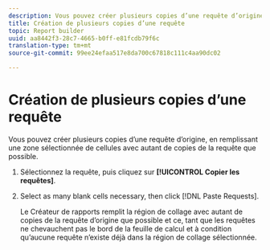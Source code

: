 ```yaml
---
description: Vous pouvez créer plusieurs copies d’une requête d’origine, en remplissant une zone sélectionnée de cellules avec autant de copies de la requête que possible.
title: Création de plusieurs copies d’une requête
topic: Report builder
uuid: aa8442f3-28c7-4665-b0ff-e81fcdb79f6c
translation-type: tm+mt
source-git-commit: 99ee24efaa517e8da700c67818c111c4aa90dc02

---
```



# Création de plusieurs copies d’une requête

Vous pouvez créer plusieurs copies d’une requête d’origine, en remplissant une zone sélectionnée de cellules avec autant de copies de la requête que possible.

1. Sélectionnez la requête, puis cliquez sur **[!UICONTROL Copier les requêtes]**.
1. Select as many blank cells necessary, then click [!DNL Paste Requests].

   Le Créateur de rapports remplit la région de collage avec autant de copies de la requête d’origine que possible et ce, tant que les requêtes ne chevauchent pas le bord de la feuille de calcul et à condition qu’aucune requête n’existe déjà dans la région de collage sélectionnée.
